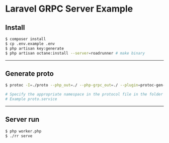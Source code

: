 # Laravel GRPC Server Example

## Install

```bash
$ composer install
$ cp .env.example .env
$ php artisan key:generate
$ php artisan octane:install --server=roadrunner # make binary 
```

---

## Generate proto

```bash
$ protoc -I=./proto --php_out=./ --php-grpc_out=./ --plugin=protoc-gen-php-grpc=./bin/protoc-gen-php-grpc service.proto

# Specify the appropriate namespace in the protocol file in the folder with the generated files.
# Example proto.service
```

---

## Server run

```bash
$ php worker.php
$ ./rr serve
```

